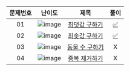 |문제번호|난이도|제목|풀이|
|:---:|:---:|:---:|:---:|
|01|![image](https://user-images.githubusercontent.com/68424403/176992717-e1a57e02-8e8e-4f82-9ec8-27fff35dc4f7.png)|[최댓값 구하기](https://school.programmers.co.kr/learn/courses/30/lessons/59415)|[✅](https://github.com/kimdaeyeobbb/Computer-Science/blob/main/Database/Coding%20Test/Programmers/SUM%2CMAX%2CMIN/get%20maxnum.sql)|
|02|![image](https://user-images.githubusercontent.com/68424403/188271247-115b904d-2f51-4791-8f3e-af4bfe5a872c.png)|[최솟값 구하기](https://school.programmers.co.kr/learn/courses/30/lessons/59038)|[✅](https://github.com/kimdaeyeobbb/Computer-Science/blob/main/Database/Coding%20Test/Programmers/SUM%2CMAX%2CMIN/get%20minnum.sql)|
|03|![image](https://user-images.githubusercontent.com/68424403/188271247-115b904d-2f51-4791-8f3e-af4bfe5a872c.png)|[동물 수 구하기](https://school.programmers.co.kr/learn/courses/30/lessons/59406)|X|
|04|![image](https://user-images.githubusercontent.com/68424403/188271247-115b904d-2f51-4791-8f3e-af4bfe5a872c.png)|[중복 제거하기](https://school.programmers.co.kr/learn/courses/30/lessons/59408)|X|
